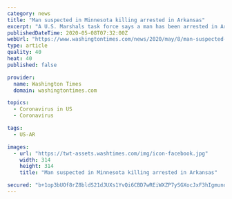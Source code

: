 ```yaml
---
category: news
title: "Man suspected in Minnesota killing arrested in Arkansas"
excerpt: "A U.S. Marshals task force says a man has been arrested in Arkansas on a warrant related to a killing in Minnesota."
publishedDateTime: 2020-05-08T07:32:00Z
webUrl: "https://www.washingtontimes.com/news/2020/may/8/man-suspected-in-minnesota-killing-arrested-in-ark/"
type: article
quality: 40
heat: 40
published: false

provider:
  name: Washington Times
  domain: washingtontimes.com

topics:
  - Coronavirus in US
  - Coronavirus

tags:
  - US-AR

images:
  - url: "https://twt-assets.washtimes.com/img/icon-facebook.jpg"
    width: 314
    height: 314
    title: "Man suspected in Minnesota killing arrested in Arkansas"

secured: "b+1op3bUOf8rZ8bldS21dJUXs1YvQi6CBD7wREiWXZP7ySGXocJxF3hIgmunqTr2EbAEI+/jY5s8aualEwOHnu/clzlresdVXHLTLPw/5C29du07HmVx7CXmczu7gzQXc9yQNThGfSa8BrQ6CxMQB8NFTz3VX5+OixC6DOHJCqHbR95/JoLuV4TfXm+VAhzwGBuaxBadBxq6R4yNoB9IjVbfBUFf9TtOKrIMSv6ohx04J7dzAs9frJcq8Jroka1WQqS8mcm2A1vLCk1LdNiEPHM9V0gWLsxA0gZkjt2i6Bdn7hFbEGqx9KjUxLyrrcqa;U59XoZHBDQmDV9gUzDl8CA=="
---
```


